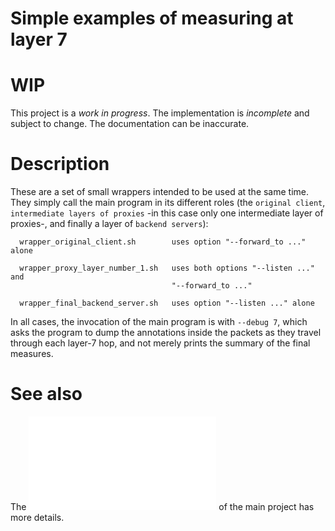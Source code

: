 # Simple examples of measuring at layer 7

# WIP

This project is a *work in progress*. The implementation is *incomplete* and subject to change. The documentation can be inaccurate.

# Description

These are a set of small wrappers intended to be used at the same time. They
simply call the main program in its different roles (the `original client`,
`intermediate layers of proxies` -in this case only one intermediate layer
of proxies-, and finally a layer of `backend servers`):

      wrapper_original_client.sh        uses option "--forward_to ..." alone

      wrapper_proxy_layer_number_1.sh   uses both options "--listen ..." and 
                                        "--forward_to ..."

      wrapper_final_backend_server.sh   uses option "--listen ..." alone

In all cases, the invocation of the main program is with `--debug 7`, which
asks the program to dump the annotations inside the packets as they travel
through each layer-7 hop, and not merely prints the summary of the final
measures.

# See also

The ![README](../README.md?raw=true "README") of the main project has more
details.

